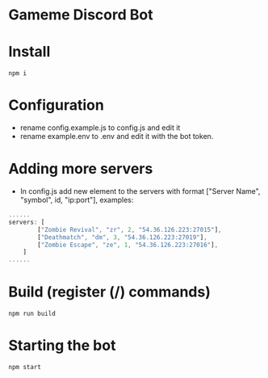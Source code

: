 # Gameme Discord Bot
# Install
```
npm i
```
# Configuration
- rename config.example.js to config.js and edit it
- rename example.env to .env and edit it with the bot token.
# Adding more servers
- In config.js add new element to the servers with format ["Server Name", "symbol", id, "ip:port"], examples:
```javascript
......
servers: [
        ["Zombie Revival", "zr", 2, "54.36.126.223:27015"],
        ["Deathmatch", "dm", 3, "54.36.126.223:27019"],
        ["Zombie Escape", "ze", 1, "54.36.126.223:27016"],
    ]
......
```
# Build (register (/) commands)
```
npm run build
```
# Starting the bot
```
npm start
```

